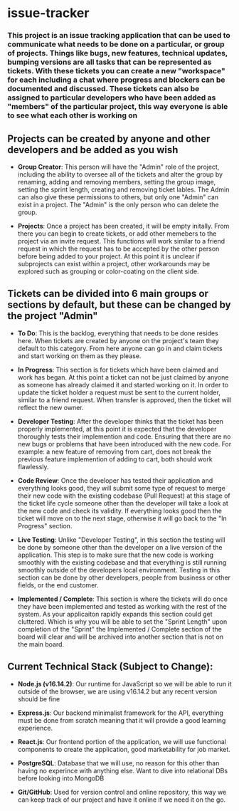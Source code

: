 # issue-tracker

### This project is an issue tracking application that can be used to communicate what needs to be done on a particular, or group of projects. Things like bugs, new features, technical updates, bumping versions are all tasks that can be represented as tickets. With these tickets you can create a new "workspace" for each including a chat where progress and blockers can be documented and discussed. These tickets can also be assigned to particular developers who have been added as "members" of the particular project, this way everyone is able to see what each other is working on

## Projects can be created by anyone and other developers and be added as you wish

- **Group Creator**: This person will have the "Admin" role of the project, including the ability to oversee all of the tickets and alter the group by renaming, adding and removing members, setting the group image, setting the sprint length, creating and removing ticket lables. The Admin can also give these permissions to others, but only one "Admin" can exist in a project. The "Admin" is the only person who can delete the group.

- **Projects**: Once a project has been created, it will be empty initally. From there you can begin to create tickets, or add other memebers to the project via an invite request. This functions will work similar to a friend request in which the request has to be accepted by the other person before being added to your project. At this point it is unclear if subprojects can exist within a project, other workarounds may be explored such as grouping or color-coating on the client side.

## Tickets can be divided into 6 main groups or sections by default, but these can be changed by the project "Admin"

- **To Do**: This is the backlog, everything that needs to be done resides here. When tickets are created by anyone on the project's team they default to this category. From here anyone can go in and claim tickets and start working on them as they please.

- **In Progress**: This section is for tickets which have been claimed and work has began. At this point a ticket can not be just claimed by anyone as someone has already claimed it and started working on it. In order to update the ticket holder a request must be sent to the current holder, similar to a friend request. When transfer is approved, then the ticket will reflect the new owner.

- **Developer Testing**: After the developer thinks that the ticket has been properly implemented, at this point it is expected that the developer thoroughly tests their implemention and code. Ensuring that there are no new bugs or problems that have been introduced with the new code. For example: a new feature of removing from cart, does not break the previous feature implemention of adding to cart, both should work flawlessly.

- **Code Review**: Once the developer has tested their application and everything looks good, they will submit some type of request to merge their new code with the existing codebase (Pull Request) at this stage of the ticket life cycle someone other than the developer will take a look at the new code and check its validity. If everything looks good then the ticket will move on to the next stage, otherwise it will go back to the "In Progress" section.

- **Live Testing**: Unlike "Developer Testing", in this section the testing will be done by someone other than the developer on a live version of the application. This step is to make sure that the new code is working smoothly with the existing codebase and that everything is still running smoothly outside of the developers local environment. Testing in this section can be done by other developers, people from business or other fields, or the end customer.

- **Implemented / Complete**: This section is where the tickets will do once they have been implemented and tested as working with the rest of the system. As your applicaiton rapidly expands this section could get cluttered. Which is why you will be able to set the "Sprint Length" upon completion of the "Sprint" the Implemented / Complete section of the board will clear and will be archived into another section that is not on the main board.

## Current Technical Stack (Subject to Change):

- **Node.js (v16.14.2)**: Our runtime for JavaScript so we will be able to run it outside of the browser, we are using v16.14.2 but any recent version should be fine

- **Express.js**: Our backend minimalist framework for the API, everything must be done from scratch meaning that it will provide a good learning experience.

- **React.js**: Our frontend portion of the application, we will use functional components to create the application, good marketability for job market.

- **PostgreSQL**: Database that we will use, no reason for this other than having no experince with anything else. Want to dive into relational DBs before looking into MongoDB

- **Git/GitHub**: Used for version control and online repository, this way we can keep track of our project and have it online if we need it on the go.
